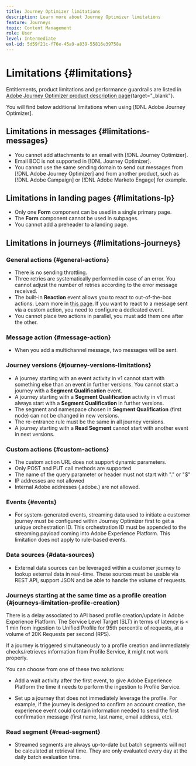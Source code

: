 ```yaml
---
title: Journey Optimizer limitations
description: Learn more about Journey Optimizer limitations
feature: Journeys
topic: Content Management
role: User
level: Intermediate
exl-id: 5d59f21c-f76e-45a9-a839-55816e39758a
---
```

# Limitations {#limitations}

Entitlements, product limitations and performance guardrails are listed in[ Adobe Journey Optimizer product description page](https://helpx.adobe.com/legal/product-descriptions/adobe-journey-optimizer.html){target="_blank"}.

You will find below additional limitations when using [!DNL Adobe Journey Optimizer].

## Limitations in messages {#limitations-messages}

* You cannot add attachments to an email with [!DNL Journey Optimizer].
* Email BCC is not supported in [!DNL Journey Optimizer].
* You cannot use the same sending domain to send out messages from [!DNL Adobe Journey Optimizer] and from another product, such as [!DNL Adobe Campaign] or [!DNL Adobe Marketo Engage] for example.

## Limitations in landing pages {#limitations-lp}

* Only one **Form** component can be used in a single primary page.
* The **Form** component cannot be used in subpages.
* You cannot add a preheader to a landing page.

<!--You cannot select the **Code your own** option when designing a primary landing page.-->

## Limitations in journeys {#limitations-journeys}

### General actions {#general-actions}

* There is no sending throttling.
* Three retries are systematically performed in case of an error. You cannot adjust the number of retries according to the error message received.
* The built-in **Reaction** event allows you to react to out-of-the-box actions. Learn more in [this page](../building-journeys/reaction-events.md). If you want to react to a message sent via a custom action, you need to configure a dedicated event.
* You cannot place two actions in parallel, you must add them one after the other.

### Message action {#message-action}

* When you add a multichannel message, two messages will be sent.

### Journey versions {#journey-versions-limitations}

* A journey starting with an event activity in v1 cannot start with something else than an event in further versions. You cannot start a journey with a **Segment Qualification** event. 
* A journey starting with a **Segment Qualification** activity in v1 must always start with a **Segment Qualification** in further versions. 
* The segment and namespace chosen in **Segment Qualification** (first node) can not be changed in new versions.
* The re-entrance rule must be the same in all journey versions.
* A journey starting with a **Read Segment** cannot start with another event in next versions.

### Custom actions {#custom-actions}

* The custom action URL does not support dynamic parameters.
* Only POST and PUT call methods are supported
* The name of the query parameter or header must not start with "." or "$"
* IP addresses are not allowed
* Internal Adobe addresses (.adobe.) are not allowed.

### Events {#events}

* For system-generated events, streaming data used to initiate a customer journey must be configured within Journey Optimizer first to get a unique orchestration ID. This orchestration ID must be appended to the streaming payload coming into Adobe Experience Platform. This limitation does not apply to rule-based events.

### Data sources {#data-sources}

* External data sources can be leveraged within a customer journey to lookup external data in real-time. These sources must be usable via REST API, support JSON and be able to handle the volume of requests.

### Journeys starting at the same time as a profile creation {#journeys-limitation-profile-creation}
 
There is a delay associated to API based profile creation/update in Adobe Experience Platform. The Service Level Target (SLT) in terms of latency is < 1 min from ingestion to Unified Profile for 95th percentile of requests, at a volume of 20K Requests per second (RPS).

If a journey is triggered simultaneously to a profile creation and immediately checks/retrieves information from Profile Service, it might not work properly.

You can choose from one of these two solutions:

* Add a wait activity after the first event, to give Adobe Experience Platform the time it needs to perform the ingestion to Profile Service.

* Set up a journey that does not immediately leverage the profile. For example, if the journey is designed to confirm an account creation, the experience event could contain information needed to send the first confirmation message (first name, last name, email address, etc). 

### Read segment {#read-segment}

* Streamed segments are always up-to-date but batch segments will not be calculated at retrieval time. They are only evaluated every day at the daily batch evaluation time.

